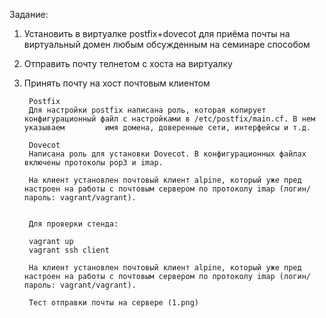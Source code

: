 Задание:

1. Установить в виртуалке postfix+dovecot для приёма почты на виртуальный домен любым обсужденным на семинаре способом
2. Отправить почту телнетом с хоста на виртуалку
3. Принять почту на хост почтовым клиентом


        Postfix
        Для настройки postfix написана роль, которая копирует конфигурационный файл с настройками в /etc/postfix/main.cf. В нем указываем         имя домена, доверенные сети, интерфейсы и т.д.
        
        Dovecot
        Написана роль для установки Dovecot. В конфигурационных файлах включены протоколы pop3 и imap.
        
        На клиент установлен почтовый клиент alpine, который уже пред настроен на работы с почтовым сервером по протоколу imap (логин/             пароль: vagrant/vagrant).
        

        Для проверки стенда:
        
        vagrant up
        vagrant ssh client
        
        На клиент установлен почтовый клиент alpine, который уже пред настроен на работы с почтовым сервером по протоколу imap (логин/           пароль: vagrant/vagrant).

        Тест отправки почты на сервере (1.png)

